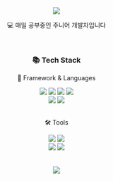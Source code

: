 <div align=center>
  <img src="https://capsule-render.vercel.app/api?type=waving&color=auto&height=200&section=header&text=SeHyeon%20Github!&fontSize=60" />
</div>

<div align=center>
  <p>💻 매일 공부중인 주니어 개발자입니다</p>
</div>
<br/>

<div align=center>
  <h3>📚 Tech Stack</h3>
	<p>📝 Framework & Languages</p>
</div>

<div align=center>
  <img src="https://img.shields.io/badge/Java-007396?style=flat&logo=Conda-Forge&logoColor=white" />
  <img src="https://img.shields.io/badge/Spring-6DB33F?style=flat&logo=Spring&logoColor=white" />
  <img src="https://img.shields.io/badge/SpringBoot-6DB33F?style=flat&logo=SpringBoot&logoColor=white" />
  <img src="https://img.shields.io/badge/Bootstrap-7952B3?style=flat&logo=Bootstrap&logoColor=white" />
</div>
<div align=center>
  <img src="https://img.shields.io/badge/MariaDB-003545?style=flat&logo=MariaDB&logoColor=white" />
  <img src="https://img.shields.io/badge/MySQL-4479A1?style=flat&logo=MySQL&logoColor=white" />
</div>
<br>

<div align=center>
	<p>🛠 Tools</p>
</div>
<div align=center>
  <img src="https://img.shields.io/badge/AmazonAWS-232F3E?style=flat&logo=AmazonAWS&logoColor=white" />
  <img src="https://img.shields.io/badge/NGINX-009639?style=flat&logo=NGINX&logoColor=white" />
</div>
<div align=center>
  <img src="https://img.shields.io/badge/IntelliJIDEA-000000?style=flat&logo=IntelliJIDEA&logoColor=white" />
  <img src="https://img.shields.io/badge/GitHub-181717?style=flat&logo=GitHub&logoColor=white" />
</div>
<br/>

<br/>
<div align=center>
  <img src="https://github-readme-stats.vercel.app/api/top-langs/?username=SehyeonKang&layout=compact">
</div>




